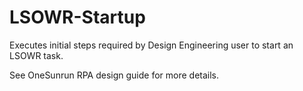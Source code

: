 # LSOWR-Startup
Executes initial steps required by Design Engineering user to start an LSOWR task.

See OneSunrun RPA design guide for more details.
